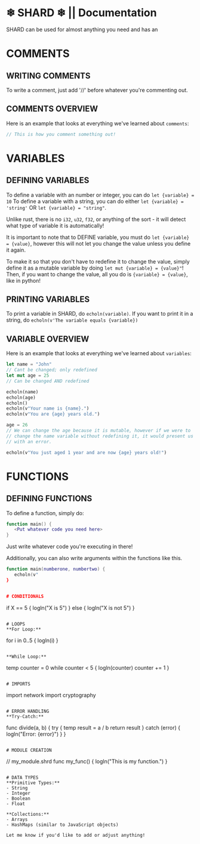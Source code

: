 # ❄ SHARD ❄ || Documentation

SHARD can be used for almost anything you need and has an 

# COMMENTS

## WRITING COMMENTS
To write a comment, just add '//' before whatever you're commenting out.

## COMMENTS OVERVIEW
Here is an example that looks at everything we've learned about ``comments``:
```rust
// This is how you comment something out!
```


# VARIABLES

## DEFINING VARIABLES
To define a variable with an number or integer, you can do ``let {variable} = 10``
To define a variable with a string, you can do either ``let {variable} = 'string'`` OR ``let {variable} = "string"``.

Unlike rust, there is no ``i32``, ``u32``, ``f32``, or anything of the sort - it will detect what type of variable it is automatically!

It is important to note that to DEFINE variable, you must do ``let {variable} = {value}``, however this will not let you change the value unless
you define it again.

To make it so that you don't have to redefine it to change the value, simply define it as a mutable variable by doing ``let mut {variable} = {value}"``!
Then, if you want to change the value, all you do is ``{variable} = {value}``, like in python!

## PRINTING VARIABLES
To print a variable in SHARD, do ``echoln(variable)``. If you want to print it in a string, do ``echoln(v'The variable equals {variable})``

## VARIABLE OVERVIEW
Here is an example that looks at everything we've learned about ``variables``:
```rust
let name = "John"
// Cant be changed; only redefined
let mut age = 25
// Can be changed AND redefined

echoln(name)
echoln(age)
echoln()
echoln(v"Your name is {name}.")
echoln(v"You are {age} years old.")

age = 26
// We can change the age because it is mutable, however if we were to
// change the name variable without redefining it, it would present us
// with an error.

echoln(v"You just aged 1 year and are now {age} years old!")
```


# FUNCTIONS
## DEFINING FUNCTIONS
To define a function, simply do:
```lua
function main() {
   <Put whatever code you need here>
}
```
Just write whatever code you're executing in there!

Additionally, you can also write arguments within the functions like this.
```lua
function main(numberone, numbertwo) {
   echoln(v"
}


# CONDITIONALS
``` 
if X == 5 {
   logln("X is 5")
} else {
   logln("X is not 5")
}
```

# LOOPS
**For Loop:**
```
for i in 0..5 {
   logln(i)
}
```

**While Loop:**
```
temp counter = 0
while counter < 5 {
   logln(counter)
   counter += 1
}
```

# IMPORTS
``` 
import network
import cryptography
```

# ERROR HANDLING
**Try-Catch:**
```
func divide(a, b) {
   try {
      temp result = a / b
      return result
   } catch (error) {
      logln("Error: {error}")
   }
}
```

# MODULE CREATION
```
// my_module.shrd
func my_func() {
   logln("This is my function.")
}
```

# DATA TYPES
**Primitive Types:**
- String
- Integer
- Boolean
- Float

**Collections:**
- Arrays
- HashMaps (similar to JavaScript objects)

Let me know if you'd like to add or adjust anything!
